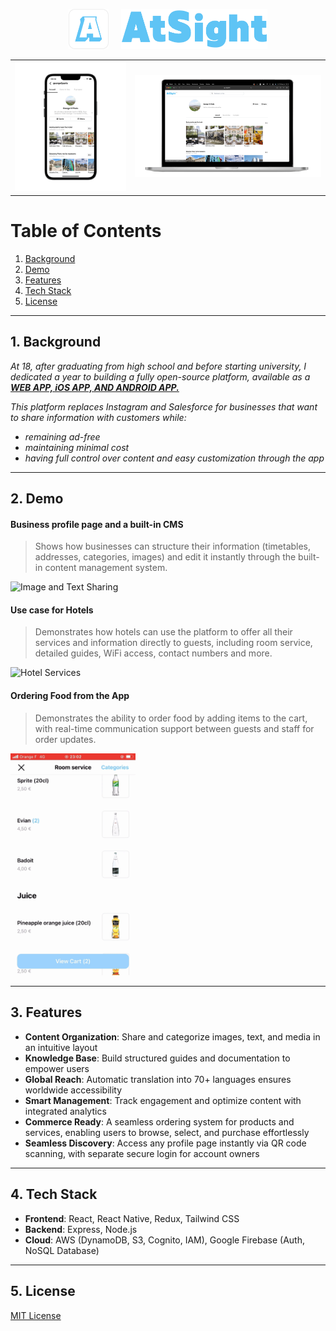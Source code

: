 <div align="center">
    <p align="center">
    <img src="Assets/AtSight-App-Icon.png" height="64" alt="AtSight Icon">
    &nbsp;&nbsp;&nbsp;
    <img src="Assets/AtSight_logo.png" height="64" alt="AtSight Logo">
  </p>
  
  <table>
    <tr>
      <td align="center">
        <img src="Assets/Mobile_App_Preview.png" alt="Mobile App Preview" width="280px">
      </td>
      <td align="center">
        <img src="Assets/Web_App_Preview.png" alt="Web App Preview" width="470px">
      </td>
    </tr>
  </table>
</div>

# Table of Contents
1. [Background](#background)
2. [Demo](#demo)
3. [Features](#features)
4. [Tech Stack](#tech-stack)
5. [License](#license)
   
---

## 1. Background
*At 18, after graduating from high school and before starting university, I dedicated a year to building a fully open-source platform, available as a <u><strong>WEB APP, iOS APP, AND ANDROID APP.</strong></u>*  

*This platform replaces Instagram and Salesforce for businesses that want to share information with customers while:*  
- *remaining ad-free*
- *maintaining minimal cost*
- *having full control over content and easy customization through the app*

---

## 2. Demo

#### Business profile page and a built-in CMS
> Shows how businesses can structure their information (timetables, addresses, categories, images) and edit it instantly through the built-in content management system.
<img src="Assets/IG-and-CMS.gif" alt="Image and Text Sharing" width="200px">

#### Use case for Hotels
> Demonstrates how hotels can use the platform to offer all their services and information directly to guests, including room service, detailed guides, WiFi access, contact numbers and more.
<img src="Assets/iOS-App-Hotel-Info.gif" alt="Hotel Services" width="200px">

#### Ordering Food from the App
> Demonstrates the ability to order food by adding items to the cart, with real-time communication support between guests and staff for order updates.
<img src="Assets/Ordering-Food.gif" alt="Ordering Food" width="200px">

---

## 3. Features

- **Content Organization**: Share and categorize images, text, and media in an intuitive layout
- **Knowledge Base**: Build structured guides and documentation to empower users
- **Global Reach**: Automatic translation into 70+ languages ensures worldwide accessibility
- **Smart Management**: Track engagement and optimize content with integrated analytics
- **Commerce Ready**: A seamless ordering system for products and services, enabling users to browse, select, and purchase effortlessly
- **Seamless Discovery**: Access any profile page instantly via QR code scanning, with separate secure login for account owners

---

## 4. Tech Stack
- **Frontend**: React, React Native, Redux, Tailwind CSS
- **Backend**: Express, Node.js
- **Cloud**: AWS (DynamoDB, S3, Cognito, IAM), Google Firebase (Auth, NoSQL Database)

---

## 5. License
[MIT License](LICENSE)
